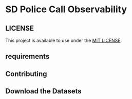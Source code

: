 # SD Police Call Observability

## LICENSE
This project is available to use under the [MIT LICENSE](./LICENSE).

## requirements

## Contributing

## Download the Datasets

